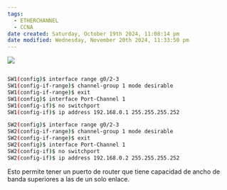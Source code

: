 ```yaml
---
tags:
  - ETHERCHANNEL
  - CCNA
date created: Saturday, October 19th 2024, 11:08:14 pm
date modified: Wednesday, November 20th 2024, 11:33:50 pm
---
```


![](Screenshot%20from%202024-01-04%2018-28-35.png)
``` bash

SW1(config)$ interface range g0/2-3
SW1(config-if-range)$ channel-group 1 mode desirable    
SW1(config-if-range)$ exit
SW1(config)$ interface Port-Channel 1
SW1(config-if)$ no switchport
SW1(config-if)$ ip address 192.168.0.1 255.255.255.252

SW2(config)$ interface range g0/2-3
SW2(config-if-range)$ channel-group 1 mode desirable
SW2(config-if-range)$ exit
SW2(config)$ interface Port-Channel 1
SW2(config-if)$ no switchport
SW2(config-if)$ ip address 192.168.0.2 255.255.255.252

```

Esto permite tener un puerto de router que tiene capacidad de ancho de banda superiores a las de un solo enlace.